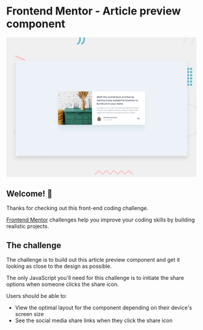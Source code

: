 # Frontend Mentor - Article preview component

![Design preview for the Article preview component coding challenge](./design/desktop-preview.jpg)

## Welcome! 👋

Thanks for checking out this front-end coding challenge.

[Frontend Mentor](https://www.frontendmentor.io) challenges help you improve your coding skills by building realistic projects.

## The challenge

The challenge is to build out this article preview component and get it looking as close to the design as possible.

The only JavaScript you'll need for this challenge is to initiate the share options when someone clicks the share icon.

Users should be able to: 

- View the optimal layout for the component depending on their device's screen size
- See the social media share links when they click the share icon

